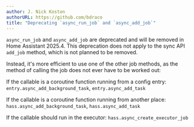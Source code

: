 ```yaml
---
author: J. Nick Koston
authorURL: https://github.com/bdraco
title: "Deprecating `async_run_job` and `async_add_job`"
---
```


`async_run_job` and `async_add_job` are deprecated and will be removed in Home Assistant 2025.4. This deprecation does not apply to the sync API `add_job` method, which is not planned to be removed.

Instead, it's more efficient to use one of the other job methods, as the method of calling the job does not ever have to be worked out:

If the callable is a coroutine function running from a config entry:
`entry.async_add_background_task`, `entry.async_add_task`

If the callable is a coroutine function running from another place:
`hass.async_add_background_task`, `hass.async_add_task`

If the callable should run in the executor:
`hass.async_create_executor_job`
